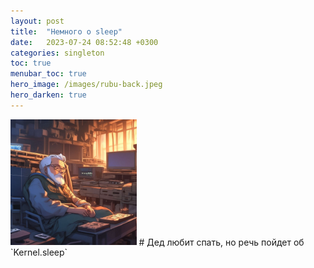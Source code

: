 ```yaml
---
layout: post
title:  "Немного о sleep"
date:   2023-07-24 08:52:48 +0300
categories: singleton
toc: true
menubar_toc: true
hero_image: /images/rubu-back.jpeg
hero_darken: true
---
```


<img alt="ded" src="/images/sleep.jpeg" width="40%"/>
# Дед любит спать, но речь пойдет об `Kernel.sleep`